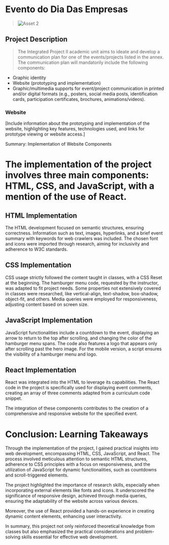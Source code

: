 # Evento do Dia Das Empresas 

>![Asset 2](https://github.com/JoaoNascimento6/Evento-Dia-das-Empresas/assets/120685146/f81b8f67-8e90-482f-adf9-bb8416538387)



## Project Description

>The Integrated Project II academic unit aims to ideate and develop a communication plan for one of the events/projects listed in the annex. The communication plan will mandatorily include the following components:

- Graphic identity
- Website (prototyping and implementation)
- Graphic/multimedia supports for event/project communication in printed and/or digital formats (e.g., posters, social media posts, identification cards, participation certificates, brochures, animations/videos).

### Website

[Include information about the prototyping and implementation of the website, highlighting key features, technologies used, and links for prototype viewing or website access.]

Summary: Implementation of Website Components

# The implementation of the project involves three main components: HTML, CSS, and JavaScript, with a mention of the use of React.

## HTML Implementation 
The HTML development focused on semantic structures, ensuring correctness. Information such as text, images, hyperlinks, and a brief event summary with keywords for web crawlers was included. The chosen font and icons were imported through research, aiming for inclusivity and adherence to W3C standards.

## CSS Implementation
CSS usage strictly followed the content taught in classes, with a CSS Reset at the beginning. The hamburger menu code, requested by the instructor, was adapted to fit project needs. Some properties not extensively covered in classes were researched, like vertical-align, text-shadow, box-shadow, object-fit, and others. Media queries were employed for responsiveness, adjusting content based on screen size.

## JavaScript Implementation 
JavaScript functionalities include a countdown to the event, displaying an arrow to return to the top after scrolling, and changing the color of the hamburger menu spans. The code also features a logo that appears only after scrolling past the hero image. For the mobile version, a script ensures the visibility of a hamburger menu and logo.

## React Implementation
React was integrated into the HTML to leverage its capabilities. The React code in the project is specifically used for displaying event comments, creating an array of three comments adapted from a curriculum code snippet.

The integration of these components contributes to the creation of a comprehensive and responsive website for the specified event.

# Conclusion: Learning Takeaways

Through the implementation of the project, I gained practical insights into web development, encompassing HTML, CSS, JavaScript, and React. The process involved meticulous attention to semantic HTML structures, adherence to CSS principles with a focus on responsiveness, and the utilization of JavaScript for dynamic functionalities, such as countdowns and scroll-triggered elements.

The project highlighted the importance of research skills, especially when incorporating external elements like fonts and icons. It underscored the significance of responsive design, achieved through media queries, ensuring the adaptability of the website across various devices.

Moreover, the use of React provided a hands-on experience in creating dynamic content elements, enhancing user interactivity.

In summary, this project not only reinforced theoretical knowledge from classes but also emphasized the practical considerations and problem-solving skills essential for effective web development.
